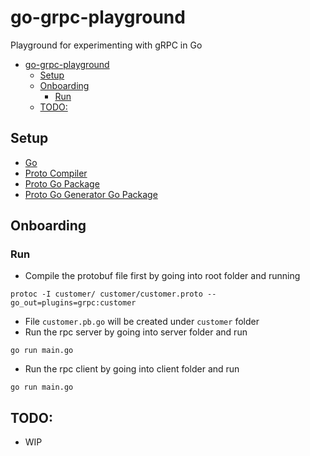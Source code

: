 # go-grpc-playground
Playground for experimenting with gRPC in Go

* [go-grpc-playground](#go-grpc-playground)
	* [Setup](#setup)
	* [Onboarding](#onboarding)
		* [Run](#run)
	* [TODO:](#todo)

## Setup
* [Go](https://golang.org/)
* [Proto Compiler](https://developers.google.com/protocol-buffers/docs/downloads)
* [Proto Go Package](https://github.com/golang/protobuf/proto)
* [Proto Go Generator Go Package](https://github.com/golang/protobuf/protoc-gen-go)

## Onboarding

### Run
* Compile the protobuf file first by going into root folder and running
```
protoc -I customer/ customer/customer.proto --go_out=plugins=grpc:customer
```
* File `customer.pb.go` will be created under `customer` folder
* Run the rpc server by going into server folder and run
```
go run main.go
```
* Run the rpc client by going into client folder and run
```
go run main.go
```

## TODO:
* WIP
